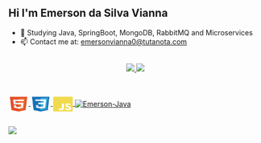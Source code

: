 ## Hi I'm Emerson da Silva Vianna

- 🌱  Studying Java, SpringBoot, MongoDB, RabbitMQ and Microservices
- 📫  Contact me at: emersonvianna0@tutanota.com

##

<div align="center">
  <a href="https://github.com/Dragoshotter14">
  <img height="180em" src="https://github-readme-stats.vercel.app/api?username=Dragoshotter14&show_icons=true&theme=dark&include_all_commits=true&count_private=true"/>
   <img height="180em" src="https://github-readme-stats.vercel.app/api/top-langs/?username=Dragoshotter14&layout=compact&langs_count=7&theme=dark"/>
</div>

##

<div style="display: inline_block"><br>
  <img align="center" alt="Emerson-HTML" height="30" width="40" src="https://raw.githubusercontent.com/devicons/devicon/master/icons/html5/html5-original.svg">
  <img align="center" alt="Emerson-CSS" height="30" width="40" src="https://raw.githubusercontent.com/devicons/devicon/master/icons/css3/css3-original.svg">
  <img align="center" alt="Emerson-Js" height="30" width="40" src="https://raw.githubusercontent.com/devicons/devicon/master/icons/javascript/javascript-plain.svg">
   <img align="center" alt="Emerson-Java" height="30" width="40" src="https://cdn-icons-png.flaticon.com/512/226/226777.png">
</div>
  
  ##
 <div>
   </a>
   <a href="https://www.linkedin.com/in/emerson-silva-vianna/" target="_blank"><img src="https://img.shields.io/badge/-LinkedIn-%230077B5?style=for-the-badge&logo=linkedin&logoColor=white" target="_blank"></a>
</div>
    
